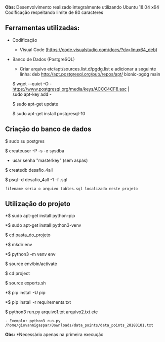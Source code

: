 **Obs:** Desenvolvimento realizado integralmente utilizando Ubuntu 18.04 x64
     Codificação respeitando limite de 80 caracteres


## Ferramentas utilizadas:

- Codificação
    - Visual Code (https://code.visualstudio.com/docs/?dv=linux64_deb)

- Banco de Dados (PostgreSQL)
    - Criar arquivo etc/apt/sources.list.d/pgdg.list e adicionar a seguinte linha: deb http://apt.postgresql.org/pub/repos/apt/ bionic-pgdg main

    $ wget --quiet -O - https://www.postgresql.org/media/keys/ACCC4CF8.asc | \
      sudo apt-key add -

    $ sudo apt-get update

    $ sudo apt-get install postgresql-10


## Criação do banco de dados
  $ sudo su postgres

  $ createuser -P -s -e sysdba
  - usar senha "masterkey" (sem aspas)

  $ createdb desafio_4all

  $ psql -d desafio_4all -1 -f <filename>.sql

    filename seria o arquivo tables.sql localizado neste projeto

## Utilização do projeto
  *$ sudo apt-get install python-pip

  *$ sudo apt-get install python3-venv

  $ cd pasta_do_projeto

  *$ mkdir env

  *$ python3 -m venv env

  $ source env/bin/activate

  $ cd project

  $ source exports.sh

  *$ pip install -U pip

  *$ pip install -r requirements.txt

  $ python3 run.py arquivo1.txt arquivo2.txt etc

    - Exemplo: python3 run.py /home/giovannigaspar/Downloads/data_points/data_points_20180101.txt


**Obs:** *Necessário apenas na primeira execução
